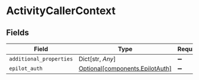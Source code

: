 # ActivityCallerContext


## Fields

| Field                                                                | Type                                                                 | Required                                                             | Description                                                          |
| -------------------------------------------------------------------- | -------------------------------------------------------------------- | -------------------------------------------------------------------- | -------------------------------------------------------------------- |
| `additional_properties`                                              | Dict[str, *Any*]                                                     | :heavy_minus_sign:                                                   | N/A                                                                  |
| `epilot_auth`                                                        | [Optional[components.EpilotAuth]](../../models/shared/epilotauth.md) | :heavy_minus_sign:                                                   | N/A                                                                  |